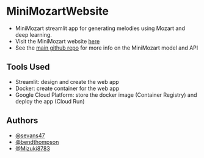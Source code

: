 # MiniMozartWebsite
- MiniMozart streamlit app for generating melodies using Mozart and deep learning.
- Visit the MiniMozart website [here](https://cmp-web-3mknid2ioq-ew.a.run.app/)
- See the [main github repo](https://github.com/sevans47/MiniMozart) for more info on the MiniMozart model and API

## Tools Used
- Streamlit: design and create the web app
- Docker: create container for the web app
- Google Cloud Platform: store the docker image (Container Registry) and deploy the app (Cloud Run)

## Authors
- [@sevans47](https://github.com/sevans47)
- [@bendthompson](https://github.com/bendthompson)
- [@Mizuki8783](https://github.com/Mizuki8783)
